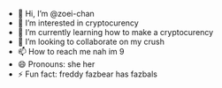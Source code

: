 - 👋 Hi, I’m @zoei-chan
- 👀 I’m interested in cryptocurency
- 🌱 I’m currently learning how to make a cryptocurency
- 💞️ I’m looking to collaborate on my crush
- 📫 How to reach me nah im 9
- 😄 Pronouns: she her
- ⚡ Fun fact: freddy fazbear has fazbals

<!---
zoei-chan/zoei-chan is a ✨ special ✨ repository because its `README.md` (this file) appears on your GitHub profile.
You can click the Preview link to take a look at your changes.
--->
